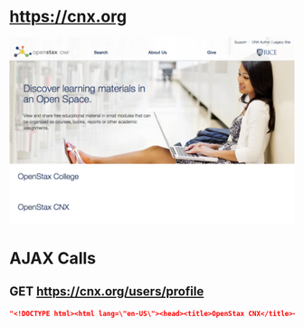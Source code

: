 # https://cnx.org

![image](./screenshots/cnx.org.png)

# AJAX Calls

## GET https://cnx.org/users/profile

```json
"<!DOCTYPE html><html lang=\"en-US\"><head><title>OpenStax CNX</title><meta charset=\"utf-8\"><meta name=\"viewport\" content=\"width=device-width,initial-sca ... 733 more"
```

